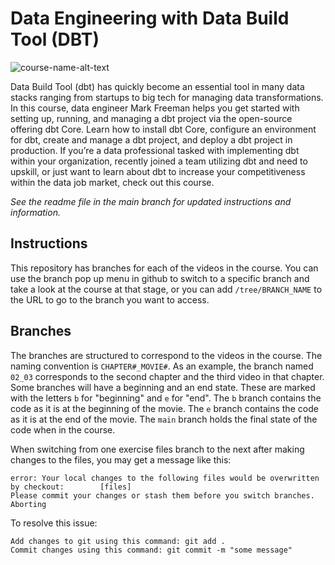# Data Engineering with Data Build Tool (DBT)

![course-name-alt-text][lil-thumbnail-url] 

Data Build Tool (dbt) has quickly become an essential tool in many data stacks ranging from startups to big tech for managing data transformations. In this course, data engineer Mark Freeman helps you get started with setting up, running, and managing a dbt project via the open-source offering dbt Core. Learn how to install dbt Core, configure an environment for dbt, create and manage a dbt project, and deploy a dbt project in production. If you’re a data professional tasked with implementing dbt within your organization, recently joined a team utilizing dbt and need to upskill, or just want to learn about dbt to increase your competitiveness within the data job market, check out this course.

_See the readme file in the main branch for updated instructions and information._
## Instructions
This repository has branches for each of the videos in the course. You can use the branch pop up menu in github to switch to a specific branch and take a look at the course at that stage, or you can add `/tree/BRANCH_NAME` to the URL to go to the branch you want to access.

## Branches
The branches are structured to correspond to the videos in the course. The naming convention is `CHAPTER#_MOVIE#`. As an example, the branch named `02_03` corresponds to the second chapter and the third video in that chapter. 
Some branches will have a beginning and an end state. These are marked with the letters `b` for "beginning" and `e` for "end". The `b` branch contains the code as it is at the beginning of the movie. The `e` branch contains the code as it is at the end of the movie. The `main` branch holds the final state of the code when in the course.

When switching from one exercise files branch to the next after making changes to the files, you may get a message like this:

    error: Your local changes to the following files would be overwritten by checkout:        [files]
    Please commit your changes or stash them before you switch branches.
    Aborting

To resolve this issue:
	
    Add changes to git using this command: git add .
	Commit changes using this command: git commit -m "some message"


[0]: # (Replace these placeholder URLs with actual course URLs)

[lil-course-url]: https://www.linkedin.com/learning/data-engineering-with-dbt
[lil-thumbnail-url]: https://media.licdn.com/dms/image/D560DAQHnrbGtKKAabg/learning-public-crop_675_1200/0/1703199806902?e=2147483647&v=beta&t=Q6jKFTslSvhl3bYTkd0PuIEVnIx26lCa-XWVE5hCmm0

